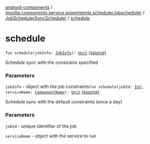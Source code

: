 [android-components](../../index.md) / [mozilla.components.service.experiments.scheduler.jobscheduler](../index.md) / [JobSchedulerSyncScheduler](index.md) / [schedule](./schedule.md)

# schedule

`fun schedule(jobInfo: `[`JobInfo`](https://developer.android.com/reference/android/app/job/JobInfo.html)`): `[`Unit`](https://kotlinlang.org/api/latest/jvm/stdlib/kotlin/-unit/index.html) [(source)](https://github.com/mozilla-mobile/android-components/blob/master/components/service/experiments/src/main/java/mozilla/components/service/experiments/scheduler/jobscheduler/JobSchedulerSyncScheduler.kt#L27)

Schedule sync with the constrains specified

### Parameters

`jobInfo` - object with the job constraints`fun schedule(jobId: `[`Int`](https://kotlinlang.org/api/latest/jvm/stdlib/kotlin/-int/index.html)`, serviceName: `[`ComponentName`](https://developer.android.com/reference/android/content/ComponentName.html)`): `[`Unit`](https://kotlinlang.org/api/latest/jvm/stdlib/kotlin/-unit/index.html) [(source)](https://github.com/mozilla-mobile/android-components/blob/master/components/service/experiments/src/main/java/mozilla/components/service/experiments/scheduler/jobscheduler/JobSchedulerSyncScheduler.kt#L38)

Schedule sync with the default constraints
(once a day)

### Parameters

`jobId` - unique identifier of the job

`serviceName` - object with the service to run